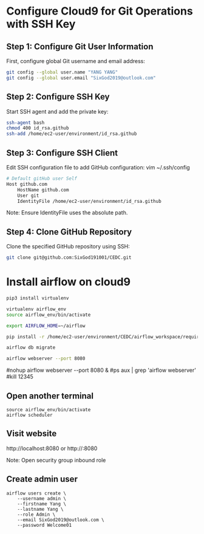 # Configure Cloud9 for Git Operations with SSH Key

## Step 1: Configure Git User Information

First, configure global Git username and email address:

```sh
git config --global user.name "YANG YANG"
git config --global user.email "SixGod2019@outlook.com"
```

## Step 2: Configure SSH Key
Start SSH agent and add the private key:

```sh
ssh-agent bash
chmod 400 id_rsa.github
ssh-add /home/ec2-user/environment/id_rsa.github
```

## Step 3: Configure SSH Client
Edit SSH configuration file to add GitHub configuration:
vim ~/.ssh/config 
```sh
# Default gitHub user Self
Host github.com
    HostName github.com
    User git
    IdentityFile /home/ec2-user/environment/id_rsa.github
```
Note: Ensure IdentityFile uses the absolute path.


## Step 4: Clone GitHub Repository
Clone the specified GitHub repository using SSH:

```sh
git clone git@github.com:SixGod191001/CEDC.git
```

# Install airflow on cloud9

```sh
pip3 install virtualenv

virtualenv airflow_env
source airflow_env/bin/activate

export AIRFLOW_HOME=~/airflow

pip install -r /home/ec2-user/environment/CEDC/airflow_workspace/requirements.txt

airflow db migrate

airflow webserver --port 8080
```

#nohup airflow webserver --port 8080 &
#ps aux | grep 'airflow webserver'
#kill 12345

## Open another terminal
```
source airflow_env/bin/activate
airflow scheduler
```

## Visit website
http://localhost:8080 or http://<public ip>:8080

Note: Open security group inbound role

## Create admin user
```
airflow users create \
    --username admin \
    --firstname Yang \
    --lastname Yang \
    --role Admin \
    --email SixGod2019@outlook.com \
    --password Welcome01
```